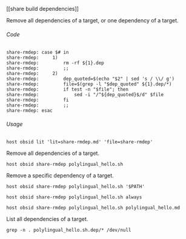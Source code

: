 [[share build dependencies]]

Remove all dependencies of a target, or one dependency of a target.

###### Code

	share-rmdep: case $# in
	share-rmdep:     1)
	share-rmdep:         rm -rf ${1}.dep
	share-rmdep:         ;;
	share-rmdep:     2)
	share-rmdep:         dep_quoted=$(echo "$2" | sed 's / \\/ g')
	share-rmdep:         file=$(grep -l "$dep_quoted" ${1}.dep/*)
	share-rmdep:         if test -n "$file"; then
	share-rmdep:             sed -i "/^${dep_quoted}$/d" $file
	share-rmdep:         fi
	share-rmdep:         ;;
	share-rmdep: esac

###### Usage

	host obsid lit 'lit=share-rmdep.md' 'file=share-rmdep'

Remove all dependencies of a target.

	host obsid share-rmdep polylingual_hello.sh

Remove a specific dependency of a target.

	host obsid share-rmdep polylingual_hello.sh '$PATH'

	host obsid share-rmdep polylingual_hello.sh always

	host obsid share-rmdep polylingual_hello.sh polylingual_hello.md

List all dependencies of a target.

	grep -n . polylingual_hello.sh.dep/* /dev/null
